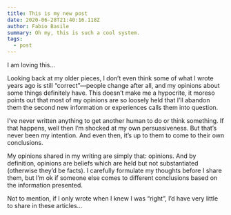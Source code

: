```yaml
---
title: This is my new post
date: 2020-06-28T21:40:16.118Z
author: Fabio Basile
summary: Oh my, this is such a cool system.
tags:
  - post
---
```

I am loving this...

Looking back at my older pieces, I don’t even think some of what I wrote years ago is still “correct”—people change after all, and my opinions about some things definitely have. This doesn’t make me a hypocrite, it moreso points out that most of my opinions are so loosely held that I’ll abandon them the second new information or experiences calls them into question.

I’ve never written anything to get another human to do or think something. If that happens, well then I’m shocked at my own persuasiveness. But that’s never been my intention. And even then, it’s up to them to come to their own conclusions.

My opinions shared in my writing are simply that: opinions. And by definition, opinions are beliefs which are held but not substantiated (otherwise they’d be facts). I carefully formulate my thoughts before I share them, but I’m ok if someone else comes to different conclusions based on the information presented.

Not to mention, if I only wrote when I knew I was “right”, I’d have very little to share in these articles…
